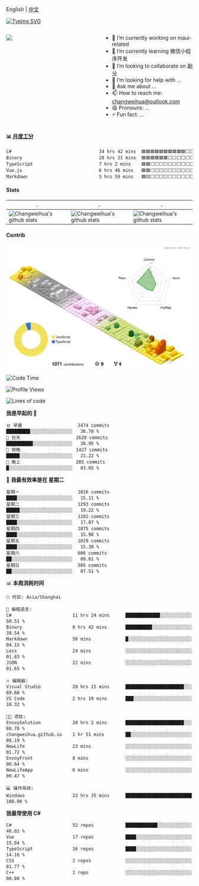 English | [中文](README_CN.md)

[![Typing SVG](https://readme-typing-svg.herokuapp.com?color=%2336BCF7&center=true&vCenter=true&width=600&lines=Hi+there+👋,+I+am+Chang+Weihua;+Welcome+to+My+Profile!;Over+9+years+of+programming+experience;Always+learning+new+things+)](https://git.io/typing-svg)

<div style="display: grid;gap: 20px;grid-template-columns: repeat(auto-fit, minmax(240px, 1fr));">

[<img src="https://github-readme-stats.vercel.app/api?username=changweihua&show_icons=true&locale=cn" />](https://metrics.lecoq.io/changweihua#gh-light-mode-only)

<div>

- 🔭 I’m currently working on maui-related
- 🌱 I’m currently learning 微信小程序开发
- 👯 I’m looking to collaborate on 副业
- 🤔 I’m looking for help with ...
- 💬 Ask me about ...
- 📫 How to reach me: changweihua@outlook.com
- 😄 Pronouns: ...
- ⚡ Fun fact: ...

</div>

</div>

#### :bar_chart: [月度工分](https://github.com/changweihua/wakapi)

<!--START_SECTION:wakao-->

```txt
C#                                 34 hrs 42 mins  🟩🟩🟩🟩🟩🟩🟩🟩🟩🟩⬜⬜⬜⬜⬜⬜⬜⬜⬜⬜⬜⬜⬜⬜⬜   39.43 %
Binary                             20 hrs 21 mins  🟩🟩🟩🟩🟩🟩⬜⬜⬜⬜⬜⬜⬜⬜⬜⬜⬜⬜⬜⬜⬜⬜⬜⬜⬜   23.12 %
TypeScript                         7 hrs 2 mins    🟩🟩⬜⬜⬜⬜⬜⬜⬜⬜⬜⬜⬜⬜⬜⬜⬜⬜⬜⬜⬜⬜⬜⬜⬜   08.00 %
Vue.js                             6 hrs 46 mins   🟩🟩⬜⬜⬜⬜⬜⬜⬜⬜⬜⬜⬜⬜⬜⬜⬜⬜⬜⬜⬜⬜⬜⬜⬜   07.69 %
Markdown                           5 hrs 59 mins   🟩🟨⬜⬜⬜⬜⬜⬜⬜⬜⬜⬜⬜⬜⬜⬜⬜⬜⬜⬜⬜⬜⬜⬜⬜   06.80 %
```

<!--END_SECTION:wakao-->

#### Stats ####


| .                                                                                                                                            | .                                                                                                                                      | .                                                                                                                                                     |
| -------------------------------------------------------------------------------------------------------------------------------------------- | -------------------------------------------------------------------------------------------------------------------------------------- | ----------------------------------------------------------------------------------------------------------------------------------------------------- |
| ![Changweihua's github stats](https://github-readme-stats.vercel.app/api?username=changweihua&show_icons=true&theme=radical&hide_title=true) | ![Changweihua's github stats](https://github-readme-stats.vercel.app/api/top-langs/?username=changweihua&theme=radical&layout=compact) | ![Changweihua's github stats](https://github-readme-stats.vercel.app/api?username=changweihua&show_icons=true&theme=radical&include_all_commits=true) |


#### Contrib ####

<!--   profile-green-animate -->
![](./profile-3d-contrib/profile-south-season-animate.svg)

<!--START_SECTION:waka-->
![Code Time](http://img.shields.io/badge/Code%20Time-1%2C429%20hrs%2028%20mins-blue)

![Profile Views](http://img.shields.io/badge/%E4%B8%AA%E4%BA%BA%E8%B5%84%E6%96%99%E8%A7%82%E7%9C%8B%E6%AC%A1%E6%95%B0-1-blue)

![Lines of code](https://img.shields.io/badge/%E4%BB%8E%E3%80%8CHello%20World%E3%80%8D%E8%B5%B7%E6%88%91%E5%B7%B2%E7%BB%8F%E5%86%99%E4%BA%86-24.0%20million%20%E8%A1%8C%E4%BB%A3%E7%A0%81-blue)

**我是早起的 🐤** 

```text
🌞 早晨                     2474 commits        █████████░░░░░░░░░░░░░░░░   36.78 % 
🌆 白天                     2620 commits        ██████████░░░░░░░░░░░░░░░   38.95 % 
🌃 傍晚                     1427 commits        █████░░░░░░░░░░░░░░░░░░░░   21.22 % 
🌙 晚上                     205 commits         █░░░░░░░░░░░░░░░░░░░░░░░░   03.05 % 
```
📅 **我最有效率是在 星期二** 

```text
星期一                      1016 commits        ████░░░░░░░░░░░░░░░░░░░░░   15.11 % 
星期二                      1293 commits        █████░░░░░░░░░░░░░░░░░░░░   19.22 % 
星期三                      1202 commits        ████░░░░░░░░░░░░░░░░░░░░░   17.87 % 
星期四                      1075 commits        ████░░░░░░░░░░░░░░░░░░░░░   15.98 % 
星期五                      1029 commits        ████░░░░░░░░░░░░░░░░░░░░░   15.30 % 
星期六                      606 commits         ██░░░░░░░░░░░░░░░░░░░░░░░   09.01 % 
星期日                      505 commits         ██░░░░░░░░░░░░░░░░░░░░░░░   07.51 % 
```


📊 **本周消耗时间** 

```text
🕑︎ 时区: Asia/Shanghai

💬 编程语言: 
C#                       11 hrs 24 mins      █████████████░░░░░░░░░░░░   50.51 % 
Binary                   8 hrs 42 mins       ██████████░░░░░░░░░░░░░░░   38.54 % 
Markdown                 56 mins             █░░░░░░░░░░░░░░░░░░░░░░░░   04.15 % 
Less                     24 mins             ░░░░░░░░░░░░░░░░░░░░░░░░░   01.83 % 
JSON                     22 mins             ░░░░░░░░░░░░░░░░░░░░░░░░░   01.65 % 

🔥 编辑器: 
Visual Studio            20 hrs 15 mins      ██████████████████████░░░   89.68 % 
VS Code                  2 hrs 19 mins       ███░░░░░░░░░░░░░░░░░░░░░░   10.32 % 

🐱‍💻 项目: 
EnvoySolution            20 hrs 2 mins       ██████████████████████░░░   88.70 % 
changweihua.github.io    1 hr 51 mins        ██░░░░░░░░░░░░░░░░░░░░░░░   08.19 % 
NewLife                  23 mins             ░░░░░░░░░░░░░░░░░░░░░░░░░   01.72 % 
EnvoyFront               8 mins              ░░░░░░░░░░░░░░░░░░░░░░░░░   00.64 % 
NewLifeApp               6 mins              ░░░░░░░░░░░░░░░░░░░░░░░░░   00.47 % 

💻 操作系统: 
Windows                  22 hrs 35 mins      █████████████████████████   100.00 % 
```

**我最常使用 C#** 

```text
C#                       52 repos            ████████████░░░░░░░░░░░░░   46.02 % 
Vue                      17 repos            ████░░░░░░░░░░░░░░░░░░░░░   15.04 % 
TypeScript               16 repos            ████░░░░░░░░░░░░░░░░░░░░░   14.16 % 
CSS                      2 repos             ░░░░░░░░░░░░░░░░░░░░░░░░░   01.77 % 
C++                      1 repo              ░░░░░░░░░░░░░░░░░░░░░░░░░   00.88 % 
```




<!--END_SECTION:waka-->


<!-- ![](assets/Bottom_down.svg) -->
